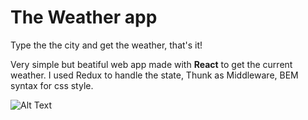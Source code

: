 # The Weather app

Type the the city and get the weather, that's it!

Very simple but beatiful web app made with **React** to get the current weather.
I used Redux to handle the state, Thunk as Middleware, BEM syntax for css style.




![Alt Text](./src/img/react_weather.gif)
